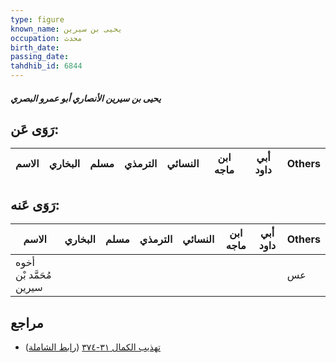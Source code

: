 ```yaml
---
type: figure
known_name: يحيى بن سيرين
occupation: محدث
birth_date:
passing_date:
tahdhib_id: 6844
---
```

##### يحيى بن سيرين الأنصاري أبو عمرو البصري

## رَوَى عَن:
| الاسم | البخاري | مسلم | الترمذي | النسائي | ابن ماجه | أبي داود | Others |
| ----- | ------- | ---- | ------- | ------- | -------- | -------- | ------ |
## رَوَى عَنه:
| الاسم                   | البخاري | مسلم | الترمذي | النسائي | ابن ماجه | أبي داود | Others |
| ----------------------- | ------- | ---- | ------- | ------- | -------- | -------- | ------ |
| أخوه مُحَمَّد بْن سيرين |         |      |         |         |          |          | عس     |
## مراجع
- [تهذيب الكمال ٣١-٣٧٤](obsidian://open?vault=Tahdhib-al-Kamal&file=Figures/٦٨٤٤-يحيى%20بن%20سيرين%20الأنصاري%20أبو%20عمرو%20البصري) ([رابط الشاملة](https://shamela.ws/book/3722/16922))